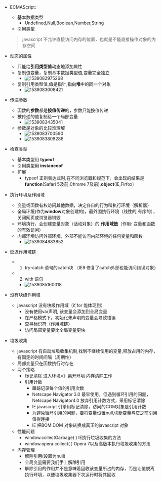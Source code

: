 - ECMAScript: 

  - 基本数据类型
    - Undefined,Null,Boolean,Number,String
  -  引用类型

  > javascript 不允许直接访问内存的位置，也就是不能直接操作对象的内存空间

- 动态的属性

  - 只能给**引用类型值**动态地添加属性
  - 复制值变量，复制基本数据类型值,变量完全独立
    - ![1539082975268](C:\Users\Administrator\AppData\Roaming\Typora\typora-user-images\1539082975268.png)
  - 复制引用类型值,值是指针,指向**堆**中的同一个对象
    - ![1539083008421](C:\Users\Administrator\AppData\Roaming\Typora\typora-user-images\1539083008421.png)

- 传递参数

  - 函数的**参数**都是**按值传递**的，参数只能按值传递
  - 被传递的值复制给一个局部变量
    -	![1539083435041](C:\Users\Administrator\AppData\Roaming\Typora\typora-user-images\1539083435041.png)
  - 参数是对象的比较难理解
    - ![1539083700590](C:\Users\Administrator\AppData\Roaming\Typora\typora-user-images\1539083700590.png)
    - ![1539083808288](C:\Users\Administrator\AppData\Roaming\Typora\typora-user-images\1539083808288.png)


- 检查类型

  - 基本类型用 **typeof**
  - 引用类型用 **instanceof**
  - 扩展  
    - typeof 正则表达式时,在不同浏览器和规范下，会出现的结果是 **function**(Safari 5及前,Chrome 7及前),**object**(IE,Firfox)


- 执行环境及作用域
  -  变量或函数有权访问其他数据，决定各自的行为叫执行环境（解析器）
  -  全局环境(作为**window**对象创建的)，最外围执行环境（线性的,有序的），关闭网页或浏览器销毁
  -  环境执行，会创建变量对象（活动对象）的 **作用域链**（作用: 变量和函数的有效访问）
  -  内部环境访问外部环境，外部不能访问内部环境的任何变量和函数
     -  ![1539084883852](C:\Users\Administrator\AppData\Roaming\Typora\typora-user-images\1539084883852.png)


- 延迟作用域链
  - 1. try-catch 语句的catch块 （IE9 修复了catch外部也能访问错误对象）
  - 2. with 语句 
  	- ![1539085160018](C:\Users\Administrator\AppData\Roaming\Typora\typora-user-images\1539085160018.png)
  	

- 没有块级作用域
  - javascript 没有块级作用域（if,for 能体现到）
    - 没有使用var声明, 该变量会添加到全局变量
    - 在严格模式下，初始化未声明的变量会导致错误
    - 查寻标识符（作用域链）
    - 访问局部变量要比全局变量更快

- 垃圾收集
  - javascript 有自动垃圾收集机制,找到不继续使用的变量,释放占用的内存，有固定的时间间隔（周期性）
  - 局部变量只在函数执行时存在
  - 两个策略
    - 标记清除 进入环境=》离开环境 内存清除工作
    - 引用计数 
      - 跟踪记录每个值的引用次数 
      - Netscape Navigator 3.0 最早使用，但遇到循环引用的问题，Netscape Navigator4.0 放弃引用计数方式，采用标记清除
      - IE javascript 引擎用标记清除，访问的COM对象是引用计数 
      - 为避免循环引用的问题，要将变量设置null,切断变量与它之前引用值得连接
      - IE 把BOM DOM 对象转换成真正的javascript 对象
  - 性能问题
    - window.collectGarbage( ) IE执行垃圾收集的方法
    - window.opera.collect( )  Opera 7以及高版本执行垃圾收集的方法
  - 内存管理
    - 解除引用(设置为null)
    - 全局变量需要我们手工解除引用
    - 解除引用的作用并不是意味着回收该变量所占的内存，而是让值脱离执行环境，以便垃圾收集器下次运行时将其回收
